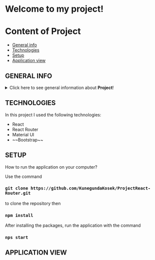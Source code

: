 # Welcome to my project!

# Content of Project
* [General info](#general-info)
* [Technologies](#technologies)
* [Setup](#Setup)
* [Application view](#application-view)

## GENERAL INFO
<details>
<summary>Click here to see general information about <b>Project</b>!</summary>
<b>In this application </b>you will find my projects that I wrote while learning React. I am currently doing the course "React - The Complete Guide (incl Hooks, React Router, Redux)" on Udemy.
</details>

## TECHNOLOGIES
In this project I used the following technologies:
<ul>
  <li>React</li>
  <li>React Router</li>
  <li>Material UI</li>
  <li>~~Bootstrap~~</li>
 </ul>

## SETUP

How to run the application on your computer?

Use the command
### `git clone https://github.com/KunegundaKosek/ProjectReact-Router.git`
to clone the repository then

### `npm install`

After installing the packages, run the application with the command
### `nps start`

## APPLICATION VIEW







